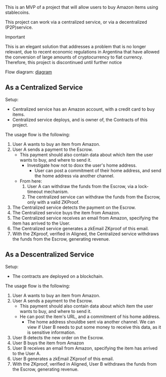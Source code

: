 This is an MVP of a project that will allow users to buy Amazon items using stablecoins.

This project can work via a centralized service, or via a decentralized (P2P)service.

> [!IMPORTANT]
> This is an elegant solution that addresses a problem that is no longer relevant, due to recent economic regulations in Argentina that have allowed the conversion of large amounts of cryptocurrency to fiat currency.
> Therefore, this project is discontinued until further notice

Flow diagram:
[diagram](./docs/images/bitcart.png)

## As a Centralized Service

Setup:

- Centralized service has an Amazon account, with a credit card to buy items.
- Centralized service deploys, and is owner of, the Contracts of this project.

The usage flow is the following:

1. User A wants to buy an item from Amazon.
2. User A sends a payment to the Escrow.
   - This payment should also contain data about which item the user wants to buy, and where to send it.
     - Investigate how not to doxx the user's home address.
       - User can post a commitment of their home address, and send the home address via another channel.
   - From here:
      1. User A can withdraw the funds from the Escrow, via a lock-timeout mechanism.
      2. The centralized service can withdraw the funds from the Escrow, only with a valid ZKProof.
3. The Centralized service detects the payment on the Escrow.
4. The Centralized service buys the item from Amazon.
5. The Centralized service receives an email from Amazon, specifying the item has arrived to the User.
6. The Centralized service generates a zkEmail ZKproof of this email.
7. With the ZKproof, verified in Aligned, the Centralized service withdraws the funds from the Escrow, generating revenue.

## As a Descentralized Service

Setup:

- The contracts are deployed on a blockchain.

The usage flow is the following:

1. User A wants to buy an item from Amazon.
2. User A sends a payment to the Escrow.
   - This payment should also contain data about which item the user wants to buy, and where to send it.
   - He can post the item's URL, and a commitment of his home address.
     - The home address shouldbe sent via another channel. We can view if User B needs to put some money to receive this data, as it is sensitive information.
3. User B detects the new order on the Escrow.
4. User B buys the item from Amazon
5. User B receives an email from Amazon, specifying the item has arrived to the User A.
6. User B generates a zkEmail ZKproof of this email.
7. With the ZKproof, verified in Aligned,  User B withdraws the funds from the Escrow, generating revenue.
